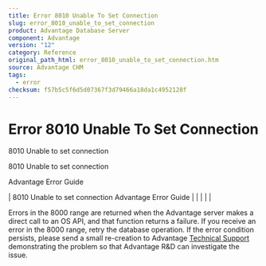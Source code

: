 ```yaml
---
title: Error 8010 Unable To Set Connection
slug: error_8010_unable_to_set_connection
product: Advantage Database Server
component: Advantage
version: "12"
category: Reference
original_path_html: error_8010_unable_to_set_connection.htm
source: Advantage CHM
tags:
  - error
checksum: f57b5c5f6d5d07367f3d79466a18da1c4952128f
---
```


# Error 8010 Unable To Set Connection

8010 Unable to set connection

8010 Unable to set connection

Advantage Error Guide

| 8010 Unable to set connection  Advantage Error Guide |  |  |  |  |

Errors in the 8000 range are returned when the Advantage server makes a direct call to an OS API, and that function returns a failure. If you receive an error in the 8000 range, retry the database operation. If the error condition persists, please send a small re-creation to Advantage [Technical Support](master_technical_support_u_s__and_canada.md) demonstrating the problem so that Advantage R&D can investigate the issue.
